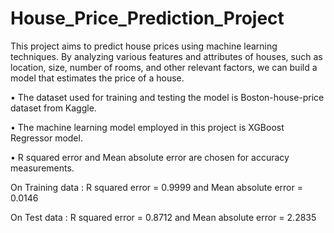 # House_Price_Prediction_Project

This project aims to predict house prices using machine learning techniques. By analyzing various features and attributes of houses, such as location, size, number of rooms, and other relevant factors, we can build a model that estimates the price of a house.

• The dataset used for training and testing the model is Boston-house-price dataset from Kaggle.

• The machine learning model employed in this project is XGBoost Regressor model.

• R squared error and Mean absolute error are chosen for accuracy measurements.

On Training data : R squared error = 0.9999 and Mean absolute error = 0.0146

On Test data : R squared error = 0.8712 and Mean absolute error = 2.2835
